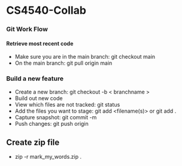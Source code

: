 # CS4540-Collab

### Git Work Flow

#### Retrieve most recent code
* Make sure you are in the main branch: git checkout main 
* On the main branch: git pull origin main 

### Build a new feature
* Create a new branch: git checkout -b < branchname >
* Build out new code
* View which files are not tracked: git status
* Add the files you want to stage: git add <filename(s)> or git add . 
* Capture snapshot: git commit -m <message>
* Push changes: git push origin <branchname>
  
  
## Create zip file
* zip -r mark_my_words.zip .
